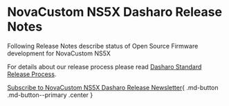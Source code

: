 # NovaCustom NS5X Dasharo Release Notes

Following Release Notes describe status of Open Source Firmware development for
NovaCustom NS5X

For details about our release process please read
[Dasharo Standard Release Process](../../dev-proc/standard-release-process.md).

[Subscribe to NovaCustom NS5X Dasharo Release Newsletter](https://newsletter.3mdeb.com/subscription/FIXME){ .md-button .md-button--primary .center }

